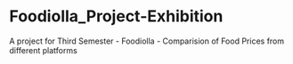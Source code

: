 # Foodiolla_Project-Exhibition
A project for Third Semester - Foodiolla - Comparision of Food Prices from different platforms
